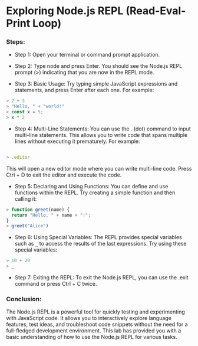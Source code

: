 # Exploring Node.js REPL (Read-Eval-Print Loop)

### Steps:

- Step 1: Open your terminal or command prompt application.

- Step 2: Type node and press Enter. You should see the Node.js REPL prompt (>) indicating that you are now in the REPL mode.

- Step 3: Basic Usage:
Try typing simple JavaScript expressions and statements, and press Enter after each one. For example:

```js
> 2 + 3
> "Hello, " + "world!"
> const x = 5;
> x * 2
```

- Step 4: Multi-Line Statements:
You can use the . (dot) command to input multi-line statements. This allows you to write code that spans multiple lines without executing it prematurely. For example:

```js

> .editor
```

This will open a new editor mode where you can write multi-line code. Press Ctrl + D to exit the editor and execute the code.

- Step 5: Declaring and Using Functions:
You can define and use functions within the REPL. Try creating a simple function and then calling it:

```js
> function greet(name) {
  return "Hello, " + name + "!";
}
> greet("Alice")
```

- Step 6: Using Special Variables:
The REPL provides special variables such as `_`  to access the results of the last expressions. Try using these special variables:

```js
> 10 + 20
> _
```

- Step 7: Exiting the REPL:
To exit the Node.js REPL, you can use the .exit command or press Ctrl + C twice.

### Conclusion:

The Node.js REPL is a powerful tool for quickly testing and experimenting with JavaScript code. It allows you to interactively explore language features, test ideas, and troubleshoot code snippets without the need for a full-fledged development environment. This lab has provided you with a basic understanding of how to use the Node.js REPL for various tasks.


